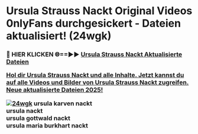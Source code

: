 # Ursula Strauss Nackt Original Videos 0nlyFans durchgesickert - Dateien aktualisiert! (24wgk)

<h3>🔴 HIER KLICKEN 🌐==►► <a href="https://tinyurl.com/h6vf6nb8" rel="nofollow">Ursula Strauss Nackt Aktualisierte Dateien

Hol dir Ursula Strauss Nackt und alle Inhalte. Jetzt kannst du auf alle Videos und Bilder von Ursula Strauss Nackt zugreifen. Neue aktualisierte Dateien 2025!

[![24wgk](https://i.imgur.com/sD4kR3V.gif)](https://tinyurl.com/h6vf6nb8)
ursula karven nackt<br>
ursula nackt<br>
ursula gottwald nackt<br>
ursula maria burkhart nackt